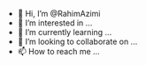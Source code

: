 - 👋 Hi, I’m @RahimAzimi
- 👀 I’m interested in ...
- 🌱 I’m currently learning ...
- 💞️ I’m looking to collaborate on ...
- 📫 How to reach me ...

<!---
RahimAzimi/RahimAzimi is a ✨ special ✨ repository because its `README.md` (this file) appears on your GitHub profile.
You can click the Preview link to take a look at your changes.
--->

